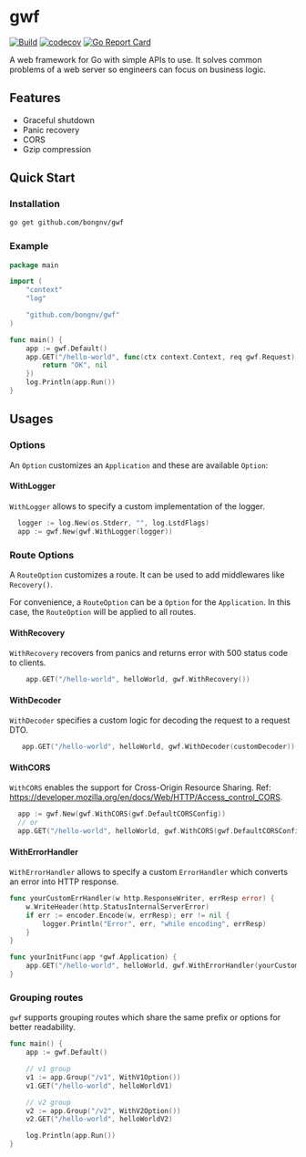 # gwf

[![Build](https://github.com/bongnv/gwf/workflows/Build/badge.svg)](https://github.com/bongnv/gwf/actions?query=workflow%3ABuild)
[![codecov](https://codecov.io/gh/bongnv/gwf/branch/main/graph/badge.svg?token=0SSLExlCNY)](https://codecov.io/gh/bongnv/gwf)
[![Go Report Card](https://goreportcard.com/badge/github.com/bongnv/gwf)](https://goreportcard.com/report/github.com/bongnv/gwf)

A web framework for Go with simple APIs to use. It solves common problems of a web server so engineers can focus on business logic.

## Features

- Graceful shutdown
- Panic recovery
- CORS
- Gzip compression

## Quick Start
### Installation
```sh
go get github.com/bongnv/gwf
```

### Example

```go
package main

import (
	"context"
	"log"

	"github.com/bongnv/gwf"
)

func main() {
    app := gwf.Default()
    app.GET("/hello-world", func(ctx context.Context, req gwf.Request) (interface{}, error) {
        return "OK", nil
    })
    log.Println(app.Run())
}
```

## Usages
### Options
An `Option` customizes an `Application` and these are available `Option`:

#### WithLogger
`WithLogger` allows to specify a custom implementation of the logger.
```go
  logger := log.New(os.Stderr, "", log.LstdFlags)
  app := gwf.New(gwf.WithLogger(logger))
```

### Route Options
A `RouteOption` customizes a route. It can be used to add middlewares like `Recovery()`.

For convenience, a `RouteOption` can be a `Option` for the `Application`. In this case, the `RouteOption` will be applied to all routes.

#### WithRecovery
`WithRecovery` recovers from panics and returns error with 500 status code to clients.
```go
    app.GET("/hello-world", helloWorld, gwf.WithRecovery())
```

#### WithDecoder
`WithDecoder` specifies a custom logic for decoding the request to a request DTO.
```go
   app.GET("/hello-world", helloWorld, gwf.WithDecoder(customDecoder))
```

#### WithCORS
`WithCORS` enables the support for Cross-Origin Resource Sharing. Ref: https://developer.mozilla.org/en/docs/Web/HTTP/Access_control_CORS.
```go
  app := gwf.New(gwf.WithCORS(gwf.DefaultCORSConfig))
  // or
  app.GET("/hello-world", helloWorld, gwf.WithCORS(gwf.DefaultCORSConfig))
``` 

#### WithErrorHandler
`WithErrorHandler` allows to specify a custom `ErrorHandler` which converts an error into HTTP response.
```go
func yourCustomErrHandler(w http.ResponseWriter, errResp error) {
    w.WriteHeader(http.StatusInternalServerError)
    if err := encoder.Encode(w, errResp); err != nil {
        logger.Println("Error", err, "while encoding", errResp)
    }
}

func yourInitFunc(app *gwf.Application) {
    app.GET("/hello-world", helloWorld, gwf.WithErrorHandler(yourCustomErrHandler))
}
```

### Grouping routes

`gwf` supports grouping routes which share the same prefix or options for better readability.
```go
func main() {
    app := gwf.Default()

    // v1 group
    v1 := app.Group("/v1", WithV1Option())
    v1.GET("/hello-world", helloWorldV1)

    // v2 group
    v2 := app.Group("/v2", WithV2Option())
    v2.GET("/hello-world", helloWorldV2)

    log.Println(app.Run())
}
```
